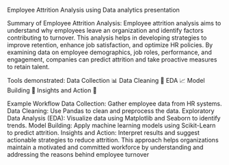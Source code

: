 Employee Attrition Analysis using Data analytics presentation 

Summary of Employee Attrition Analysis:
Employee attrition analysis aims to understand why employees leave an organization and identify factors contributing to turnover. This analysis helps in developing strategies to improve retention, enhance job satisfaction, and optimize HR policies. By examining data on employee demographics, job roles, performance, and engagement, companies can predict attrition and take proactive measures to retain talent.

Tools demonstrated:
Data Collection 📊
Data Cleaning 🧹
EDA 📈
Model Building 🤖
Insights and Action 🧠

Example Workflow
Data Collection: Gather employee data from HR systems.
Data Cleaning: Use Pandas to clean and preprocess the data.
Exploratory Data Analysis (EDA): Visualize data using Matplotlib and Seaborn to identify trends.
Model Building: Apply machine learning models using Scikit-Learn to predict attrition.
Insights and Action: Interpret results and suggest actionable strategies to reduce attrition.
This approach helps organizations maintain a motivated and committed workforce by understanding and addressing the reasons behind employee turnover
